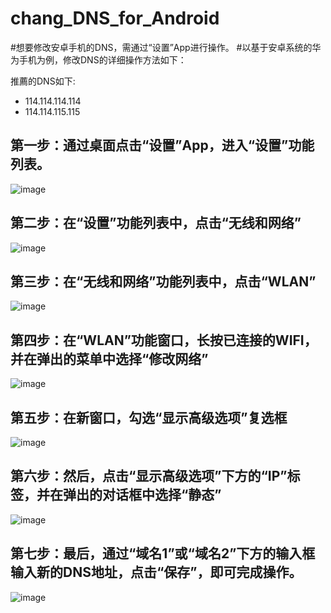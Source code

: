# chang_DNS_for_Android


#想要修改安卓手机的DNS，需通过“设置”App进行操作。
#以基于安卓系统的华为手机为例，修改DNS的详细操作方法如下：

推薦的DNS如下:
 - 114.114.114.114
 - 114.114.115.115

## 第一步：通过桌面点击“设置”App，进入“设置”功能列表。

![image](https://p3.pstatp.com/large/pgc-image/f21c8d0457654705841ec7443344d13a)


## 第二步：在“设置”功能列表中，点击“无线和网络”
![image](https://p3.pstatp.com/large/pgc-image/87819f03929f4759bcd67d2a0cf0b3af)



## 第三步：在“无线和网络”功能列表中，点击“WLAN”
![image](https://p1.pstatp.com/large/pgc-image/3d2f8c518d2e4819bcc4bc8203200faf)



## 第四步：在“WLAN”功能窗口，长按已连接的WIFI，并在弹出的菜单中选择“修改网络”
![image](https://p1.pstatp.com/large/pgc-image/ebe751f8989047be9ffdbcad87b7534e)



## 第五步：在新窗口，勾选“显示高级选项”复选框
![image](https://p1.pstatp.com/large/pgc-image/7aacb65ba2134e559954b3e55186822d)



## 第六步：然后，点击“显示高级选项”下方的“IP”标签，并在弹出的对话框中选择“静态”
![image](https://p1.pstatp.com/large/pgc-image/75b24d5bdb1f4071af8cb3e2daab89d4)



## 第七步：最后，通过“域名1”或“域名2”下方的输入框输入新的DNS地址，点击“保存”，即可完成操作。
![image](https://p3.pstatp.com/large/pgc-image/72a0861cf3e94f9d8f0d039ef28bf948)
